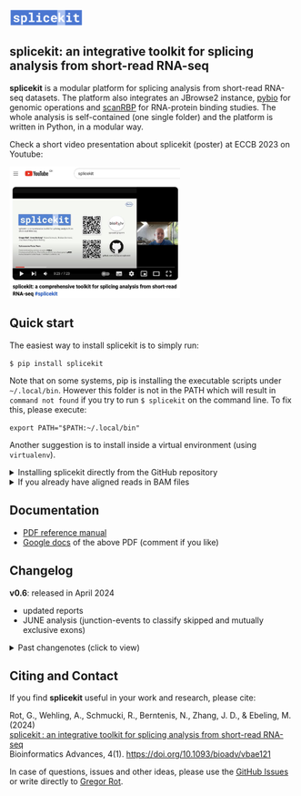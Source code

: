 <picture><img src="media/splicekit_logo.png" height="30"/></picture>
## splicekit: an integrative toolkit for splicing analysis from short-read RNA-seq

<b>splicekit</b> is a modular platform for splicing analysis from short-read RNA-seq datasets. The platform also integrates an JBrowse2 instance, [pybio](https://github.com/grexor/pybio) for genomic operations and [scanRBP](https://github.com/grexor/scanRBP) for RNA-protein binding studies. The whole analysis is self-contained (one single folder) and the platform is written in Python, in a modular way.

Check a short video presentation about splicekit (poster) at ECCB 2023 on Youtube:

[<img src="media/splicekit_youtube.jpg" width=300>](https://youtu.be/P1m73usZ3lc?si=HBJxWOkUajObFpu1)

## Quick start

The easiest way to install splicekit is to simply run:

`$ pip install splicekit`

Note that on some systems, pip is installing the executable scripts under `~/.local/bin`. However this folder is not in the PATH which will result in `command not found` if you try to run `$ splicekit` on the command line. To fix this, please execute:

`export PATH="$PATH:~/.local/bin"`

Another suggestion is to install inside a virtual environment (using `virtualenv`).

<details>
<summary>Installing splicekit directly from the GitHub repository</summary>

```
pip install git+https://github.com/bedapub/splicekit.git@main
```
</details>

<details>
<summary>If you already have aligned reads in BAM files</summary>

All you need is `samples.tab` (note that this is a <b>TAB delimited file</b>) and `splicekit.config` in one folder (check [datasets](datasets) for examples).

You can easily download and prepare the reference genome (e.g. `$ pybio genome homo_sapiens`).

Finally run `$ splicekit process` (inside the folder with `samples.tab` and `splicekit.config`).

Easiest is to check [datasets](datasets) examples to see how the above files look like and also to check scripts if you need to map reads from FASTQ files with `pybio`.
</details>

## Documentation

* [PDF reference manual](https://github.com/bedapub/splicekit/raw/main/docs/splicekit_docs.pdf)
* [Google docs](https://docs.google.com/document/d/15ZRCeK8xyg3klLktZSHZ9k__Xw_BZRn_Q-J4W35JNnQ/edit?usp=sharing) of the above PDF (comment if you like)

## Changelog<a name="changelog"></a>

**v0.6**: released in April 2024

* updated reports
* JUNE analysis (junction-events to classify skipped and mutually exclusive exons)

<details>
<summary>Past changenotes (click to view)</summary>

<b>v0.4.9</b>: released in November 2023

* added rMATS analysis for splicing events
* added Docker container that can be directly imported to singularity via ghcr.io
* fixed dependencies
* other small fixes

<b>v0.4</b>: released in May 2023

* added singularity container with all dependencies
* added local integrated JBrowse2
* cluster or desktop runs
* scanRBP and bootstrap analysis of RNA-protein binding
* further development and integration with pybio
* extended documentation of concepts, analysis and results

<b>v0.3</b>: released in January 2023 (click to show details)

* re-coded junction analysis
  * independent junctions parsing from provided bam files
  * master table of all junctions in the samples of the analyzed project, including novel junctions (refseq/ensembl non-annotated)
* clustering by logFC of pairwise-comparisons with dendrogram: junction, exon and gene levels (clusterlogfc module)
* added *first_exon* annotation for junctions touching annotated first exons of transcripts
* extended documentation of concepts, analysis and results

<b>v0.2</b>: released in October 2022

* software architecture restructure with python modules
* filtering of lowly expressed features by edgeR
* DonJuan analysis (junction-anchor analysis)
* more advanced motif analysis with DREME
* filtering regulated junctions with regulated donors

<b>v0.1</b>: released in July 2022

* initial version of splicekit
* parsing of junction and exon counts
* computing edgeR analysis from count tables and producing a results file with direct links to JBrowse2
* basic motif analysis

</details>

## Citing and Contact<a name="citation"></a>

If you find **splicekit** useful in your work and research, please cite:

Rot, G., Wehling, A., Schmucki, R., Berntenis, N., Zhang, J. D., & Ebeling, M. (2024)<br>
[splicekit : an integrative toolkit for splicing analysis from short-read RNA-seq](https://academic.oup.com/bioinformaticsadvances/article/4/1/vbae121/7735317)<br>
Bioinformatics Advances, 4(1). https://doi.org/10.1093/bioadv/vbae121

In case of questions, issues and other ideas, please use the <a href='https://github.com/bedapub/splicekit/issues'>GitHub Issues</a> or write directly to <a href='mailto:gregor.rot@gmail.com'>Gregor Rot</a>.

